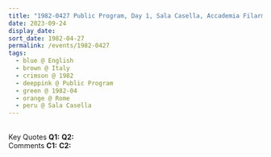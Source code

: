```yaml
---
title: "1982-0427 Public Program, Day 1, Sala Casella, Accademia Filarmonica, Via Flaminia, 118, Rome, Italy"
date: 2023-09-24
display_date: 
sort_date: 1982-04-27
permalink: /events/1982-0427
tags:
  - blue @ English
  - brown @ Italy
  - crimson @ 1982
  - deeppink @ Public Program
  - green @ 1982-04
  - orange @ Rome
  - peru @ Sala Casella
---
```


<br>

<wave-list>
  <list-title color="DarkSeaGreen" width="55">Key Quotes</list-title>
  <list-item color="BlanchedAlmond" width="280"><b>Q1:</b> <i></i></list-item>
  <list-item color="Lavender" width="280"><b>Q2:</b> <i></i></list-item>
</wave-list>

<br>

<wave-list>
  <list-title color="DarkSeaGreen" width="55">Comments</list-title>
  <list-item color="BlanchedAlmond" width="280"><b>C1:</b> <i></i></list-item>
  <list-item color="Lavender" width="280"><b>C2:</b> <i></i></list-item>
</wave-list>